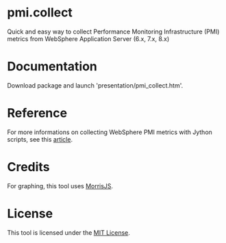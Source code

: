 # pmi.collect
Quick and easy way to collect Performance Monitoring Infrastructure (PMI) metrics from WebSphere Application Server (6.x, 7.x, 8.x)

# Documentation
Download package and launch 'presentation/pmi_collect.htm'.

# Reference
For more informations on collecting WebSphere PMI metrics with Jython scripts, see this [article](http://www.ibm.com/developerworks/websphere/techjournal/1112_guillemenot/1112_guillemenot.html).

# Credits
For graphing, this tool uses [MorrisJS](http://morrisjs.github.io/morris.js/).

# License
This tool is licensed under the [MIT License](LICENSE).

